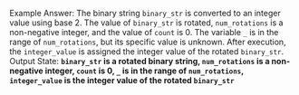 Example Answer:
The binary string `binary_str` is converted to an integer value using base 2. The value of `binary_str` is rotated, `num_rotations` is a non-negative integer, and the value of `count` is 0. The variable `_` is in the range of `num_rotations`, but its specific value is unknown. After execution, the `integer_value` is assigned the integer value of the rotated `binary_str`.
Output State: **`binary_str` is a rotated binary string, `num_rotations` is a non-negative integer, `count` is 0, `_` is in the range of `num_rotations`, `integer_value` is the integer value of the rotated `binary_str`**